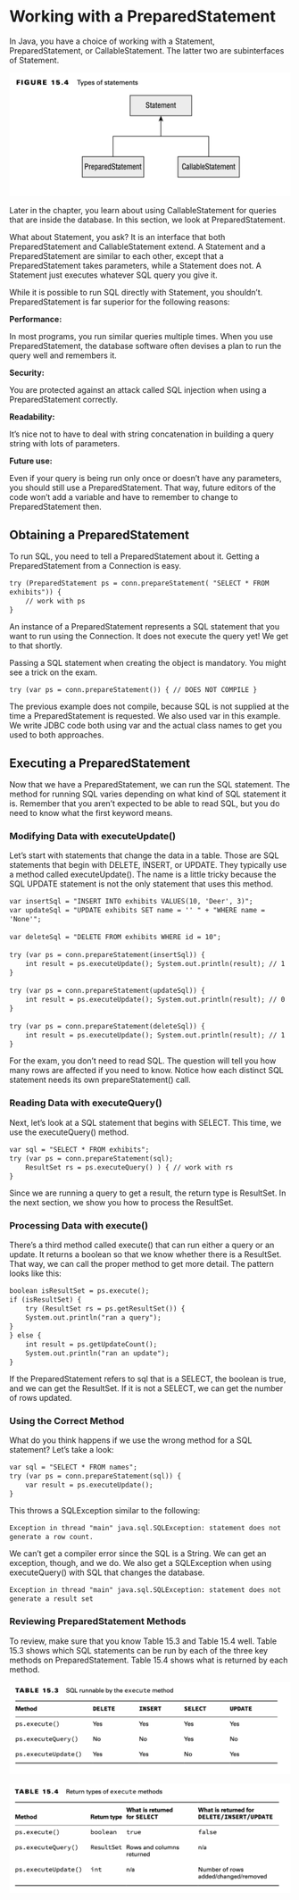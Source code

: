 # Working with a PreparedStatement

In Java, you have a choice of working with a Statement, PreparedStatement, or CallableStatement. The latter two are
subinterfaces of Statement.

![](workingwithapreparedstatement/Types-of-statement.png)

Later in the chapter, you learn about using CallableStatement for queries that are inside the database. In this section,
we look at PreparedStatement.

What about Statement, you ask? It is an interface that both PreparedStatement and CallableStatement extend. A Statement
and a PreparedStatement are similar to each other, except that a PreparedStatement takes parameters, while a Statement
does not. A Statement just executes whatever SQL query you give it.

While it is possible to run SQL directly with Statement, you shouldn’t. PreparedStatement is far superior for the
following reasons:

**Performance:**

In most programs, you run similar queries multiple times. When you use PreparedStatement, the database software often
devises a plan to run the query well and remembers it.

**Security:**

You are protected against an attack called SQL injection when using a PreparedStatement correctly.

**Readability:**

It’s nice not to have to deal with string concatenation in building a query string with lots of parameters.

**Future use:**

Even if your query is being run only once or doesn’t have any parameters, you should still use a PreparedStatement. That
way, future editors of the code won’t add a variable and have to remember to change to PreparedStatement then.

## Obtaining a PreparedStatement

To run SQL, you need to tell a PreparedStatement about it. Getting a PreparedStatement from a Connection is easy.

    try (PreparedStatement ps = conn.prepareStatement( "SELECT * FROM exhibits")) {
        // work with ps
    }

An instance of a PreparedStatement represents a SQL statement that you want to run using the Connection. It does not
execute the query yet! We get to that shortly.

Passing a SQL statement when creating the object is mandatory. You might see a trick on the exam.

    try (var ps = conn.prepareStatement()) { // DOES NOT COMPILE }

The previous example does not compile, because SQL is not supplied at the time a PreparedStatement is requested. We also
used var in this example. We write JDBC code both using var and the actual class names to get you used to both
approaches.

## Executing a PreparedStatement

Now that we have a PreparedStatement, we can run the SQL statement. The method for running SQL varies depending on what
kind of SQL statement it is. Remember that you aren’t expected to be able to read SQL, but you do need to know what the
first keyword means.

### Modifying Data with executeUpdate()

Let’s start with statements that change the data in a table. Those are SQL statements that begin with DELETE, INSERT, or
UPDATE. They typically use a method called executeUpdate(). The name is a little tricky because the SQL UPDATE statement
is not the only statement that uses this method.

    var insertSql = "INSERT INTO exhibits VALUES(10, 'Deer', 3)";
    var updateSql = "UPDATE exhibits SET name = '' " + "WHERE name = 'None'";

    var deleteSql = "DELETE FROM exhibits WHERE id = 10";

    try (var ps = conn.prepareStatement(insertSql)) { 
        int result = ps.executeUpdate(); System.out.println(result); // 1
    }

    try (var ps = conn.prepareStatement(updateSql)) { 
        int result = ps.executeUpdate(); System.out.println(result); // 0
    }

    try (var ps = conn.prepareStatement(deleteSql)) { 
        int result = ps.executeUpdate(); System.out.println(result); // 1
    }

For the exam, you don’t need to read SQL. The question will tell you how many rows are affected if you need to know.
Notice how each distinct SQL statement needs its own prepareStatement() call.

### Reading Data with executeQuery()

Next, let’s look at a SQL statement that begins with SELECT. This time, we use the executeQuery() method.

    var sql = "SELECT * FROM exhibits";
    try (var ps = conn.prepareStatement(sql);
        ResultSet rs = ps.executeQuery() ) { // work with rs
    }

Since we are running a query to get a result, the return type is ResultSet. In the next section, we show you how to
process the ResultSet.

### Processing Data with execute()

There’s a third method called execute() that can run either a query or an update. It returns a boolean so that we know
whether there is a ResultSet. That way, we can call the proper method to get more detail. The pattern looks like this:

    boolean isResultSet = ps.execute(); 
    if (isResultSet) {
        try (ResultSet rs = ps.getResultSet()) { 
        System.out.println("ran a query");
    }
    } else {
        int result = ps.getUpdateCount();
        System.out.println("ran an update"); 
    }

If the PreparedStatement refers to sql that is a SELECT, the boolean is true, and we can get the ResultSet. If it is not
a SELECT, we can get the number of rows updated.

### Using the Correct Method

What do you think happens if we use the wrong method for a SQL statement? Let’s take a look:

    var sql = "SELECT * FROM names";
    try (var ps = conn.prepareStatement(sql)) {
        var result = ps.executeUpdate(); 
    }

This throws a SQLException similar to the following:

    Exception in thread "main" java.sql.SQLException: statement does not generate a row count.

We can’t get a compiler error since the SQL is a String. We can get an exception, though, and we do. We also get a
SQLException when using executeQuery() with SQL that changes the database.

    Exception in thread "main" java.sql.SQLException: statement does not generate a result set

### Reviewing PreparedStatement Methods

To review, make sure that you know Table 15.3 and Table 15.4 well. Table 15.3 shows which SQL statements can be run by
each of the three key methods on PreparedStatement. Table 15.4 shows what is returned by each method.

![](workingwithapreparedstatement/SQL-runnable-by-the-execute-method.png)

![](workingwithapreparedstatement/Return-types-of-execute-methods.png)



